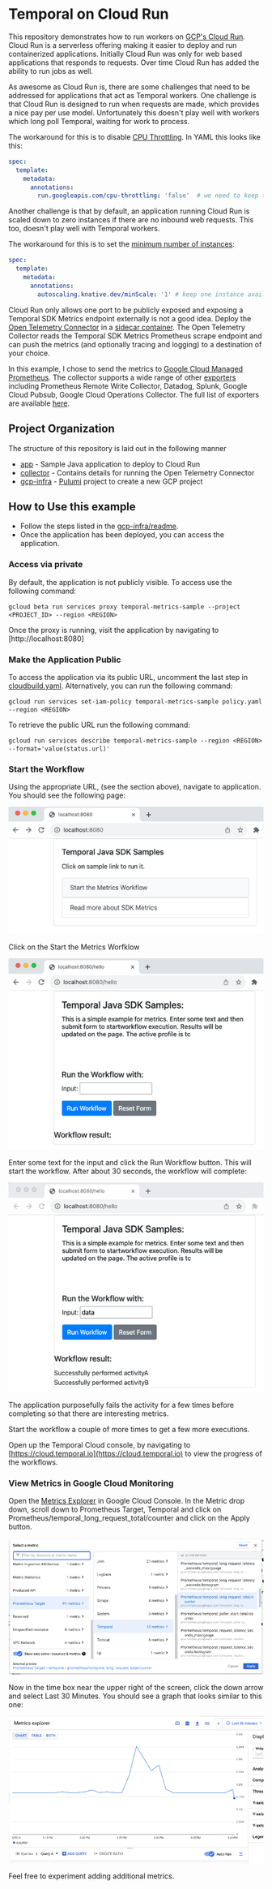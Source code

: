 # Temporal on Cloud Run

This repository demonstrates how to run workers on [GCP's Cloud Run](https://cloud.google.com/run). 
Cloud Run is a serverless offering making it easier to deploy and run containerized applications. 
Initially Cloud Run was only for web based applications that responds to requests. Over time Cloud Run
has added the ability to run jobs as well. 

As awesome as Cloud Run is, there are some challenges that need to be addressed for applications that 
act as Temporal workers. One challenge is that Cloud Run is designed to run when requests are made, 
which provides a nice pay per use model. Unfortunately this doesn't play well with workers which long 
poll Temporal, waiting for work to process. 

The workaround for this is to disable [CPU Throttling](https://cloud.google.com/run/docs/configuring/cpu-allocation#setting). In YAML this looks like this:

```yaml
spec:
  template:
    metadata:
      annotations:
        run.googleapis.com/cpu-throttling: 'false'  # we need to keep the CPU running
```

Another challenge is that by default, an application running Cloud Run is scaled down to zero instances 
if there are no inbound web requests. This too, doesn't play well with Temporal workers.

The workaround for this is to set the [minimum number of instances](https://cloud.google.com/run/docs/configuring/min-instances#setting):

```yaml
spec:
  template:
    metadata:
      annotations:
        autoscaling.knative.dev/minScale: '1' # keep one instance available
```

Cloud Run only allows one port to be publicly exposed and exposing a Temporal SDK Metrics 
endpoint externally is not a good idea. Deploy the [Open Telemetry Connector](https://cloud.google.com/run/docs/tutorials/custom-metrics-opentelemetry-sidecar) in a 
[sidecar container](https://cloud.google.com/blog/products/serverless/cloud-run-now-supports-multi-container-deployments). 
The Open Telemetry Collector reads the Temporal SDK Metrics Prometheus scrape endpoint and can push 
the metrics (and optionally tracing and logging) to a destination of your choice. 

In this example, I chose to send the metrics to [Google Cloud Managed Prometheus](https://cloud.google.com/managed-prometheus).
The collector supports a wide range of other [exporters](https://opentelemetry.io/ecosystem/registry/?component=exporter) 
including Prometheus Remote Write Collector, Datadog, Splunk, Google Cloud Pubsub, Google Cloud Operations Collector. 
The full list of exporters are available [here](https://opentelemetry.io/ecosystem/registry/?component=exporter).

## Project Organization

The structure of this repository is laid out in the following manner

* [app](app/readme.md) - Sample Java application to deploy to Cloud Run
* [collector](collector) - Contains details for running the Open Telemetry Connector
* [gcp-infra](gcp-infra/readme.md) - [Pulumi](https://www.pulumi.com/) project to create a new GCP project

## How to Use this example

* Follow the steps listed in the [gcp-infra/readme](gcp-infra/readme.md). 
* Once the application has been deployed, you can access the application.

### Access via private

By default, the application is not publicly visible. To access use the following command:

```shell
gcloud beta run services proxy temporal-metrics-sample --project <PROJECT_ID> --region <REGION>
```
Once the proxy is running, visit the application by navigating to [http://localhost:8080]

### Make the Application Public

To access the application via its public URL, uncomment the last step in [cloudbuild.yaml](cloudbuild.yaml). 
Alternatively, you can run the following command:

````shell
gcloud run services set-iam-policy temporal-metrics-sample policy.yaml --region <REGION>
````

To retrieve the public URL run the following command:

````shell
gcloud run services describe temporal-metrics-sample --region <REGION> --format='value(status.url)'
````

### Start the Workflow

Using the appropriate URL, (see the section above), navigate to application. You should see the following page:

![Temporal Metrics Sample Application](images/TemporalAppHome.png)

Click on the Start the Metrics Worfklow

![Start the Workflow](images/TemporalAppStartWorkflow.png)

Enter some text for the input and click the Run Workflow button. This will start the workflow. After about 30 seconds, the workflow will complete:

![Completed Workflow](images/TemporalAppWorkflowComplete.png)

The application purposefully fails the activity for a few times before completing so that there are interesting metrics.

Start the workflow a couple of more times to get a few more executions. 

Open up the Temporal Cloud console, by navigating to [https://cloud.temporal.io](https://cloud.temporal.io) to view the progress of the workflows.

### View Metrics in Google Cloud Monitoring

Open the [Metrics Explorer](https://console.cloud.google.com/monitoring/metrics-explorer) in Google Cloud Console. In 
the Metric drop down, scroll down to Prometheus Target, Temporal and click on Prometheus/temporal_long_request_total/counter 
and click on the Apply button.

![Prometheus/temporal_long_request_total/counter](images/GCPMetricRequestTotalCounter.png)

Now in the time box near the upper right of the screen, click the down arrow and select Last 30 Minutes. You should see 
a graph that looks similar to this one:

![Request Total Counter Graph](images/GCPMetricsRequestTotalCounterGraph.png)

Feel free to experiment adding additional metrics.





